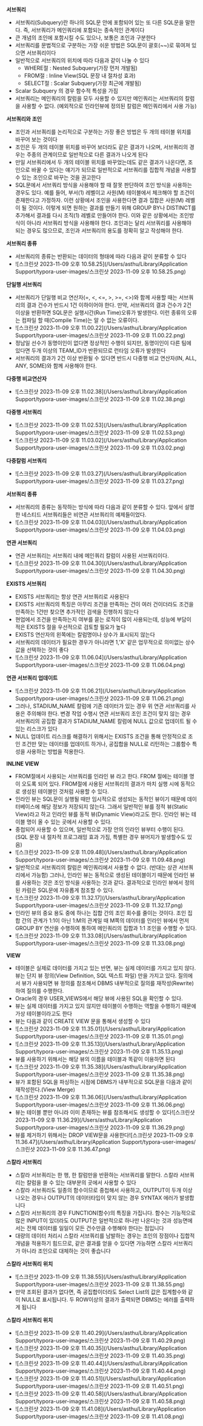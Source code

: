 **서브쿼리**

- 서브쿼리(Subquery)란 하나의 SQL문 안에 포함되어 있는 또 다른 SQL문을 말한다. 즉, 서브쿼리가 메인쿼리에 포함되는 종속적인 관계이다
- 큰 개념의 조인에 포함시킬 수도 있으나, 보통은 조인과 구분한다
- 서브쿼리를 문법적으로 구분하는 가장 쉬운 방법은 SQL문이 괄호(~~)로 묶여져 있으면 서브쿼리이다
- 일반적으로 서브쿼리의 위치에 따라 다음과 같이 나눌 수 있다
  - WHERE절 : Nested Subquery(가장 먼저 개발됨)
  - FROM절 : Inline View(SQL 문장 내 절차성 효과)
  - SELECT절 : Scalar Subquery(가장 최근에 개발됨)
- Scalar Subquery 의 경우 함수적 특성을 가짐
- 서브쿼리는 메인쿼리의 칼럼을 모두 사용할 수 있지만 메인쿼리는 서브쿼리의 칼럼을 사용할 수 없다. (예외적으로 인라인뷰에 정의된 칼럼은 메인쿼리에서 사용 가능)

**서브쿼리와 조인**

- 조인과 서브쿼리를 논리적으로 구분하는 가장 좋은 방법은 두 개의 테이블 위치를 바꾸어 보는 것이다
- 조인은 두 개의 테이블 위치를 바꾸어 보더라도 같은 결과가 나오며, 서브쿼리의 경우는 주종의 관계이므로 일반적으로 다른 결과가 나오게 된다
- 만일 서브쿼리에서 두 개의 테이블 위치를 바꾸었는데도 같은 결과가 나온다면, 조인으로 바꿀 수 있다는 얘기가 되므로 일반적으로 서브쿼리를 집합적 개념을 사용할 수 있는 조인으로 바꾸는 것을 권고한다
- SQL문에서 서브쿼리 방식을 사용해야 할 때 잘못 판단하여 조인 방식을 사용하는 경우도 있다. 예를 들어, 부서(1) 레벨이고 사원(M) 테이블에서 체크해야 할 조건이 존재한다고 가정하자. 이런 상황에서 조인을 사용한다면 결과 집합은 사원(M) 레벨이 될 것이다. 이렇게 되면 원하는 결과를 만들기 위해 GROUP BY나 DISTINCT를 추가해서 결과를 다시 조직(1) 레벨로 만들어야 한다. 이와 같은 상황에서는 조인방식이 아니라 서브쿼리 방식을 사용해야 한다. 조인과는 달리 서브쿼리를 사용해야 되는 경우도 많으므로, 조인과 서브쿼리의 용도를 정확히 알고 작성해야 한다. 

**서브쿼리 종류**

- 서브쿼리의 종류는 반환되는 데이터의 형태에 따라 다음과 같이 분류할 수 있다
- ![스크린샷 2023-11-09 오후 10.58.25](/Users/asthu/Library/Application Support/typora-user-images/스크린샷 2023-11-09 오후 10.58.25.png)

**단일행 서브쿼리**

- 서브쿼리가 단일행 비교 연산자(=, <, <=, >, >=, <>)와 함께 사용할 때는 서브쿼리의 결과 건수가 반드시 1건 이하이어야 한다. 만약, 서브쿼리의 결과 건수가 2건 이상을 반환하면 SQL문은 실행시간(Run Time)오류가 발생한다. 이런 종류의 오류는 컴파일 할 때(Compile Time)는 알 수 없는 오류이다. 
- ![스크린샷 2023-11-09 오후 11.00.22](/Users/asthu/Library/Application Support/typora-user-images/스크린샷 2023-11-09 오후 11.00.22.png)
- 정남일 선수가 동명이인이 없다면 정상적인 수행이 되지만, 동명이인이 다른 팀에 있다면 두개 이상의 TEAM_ID가 반환되므로 런타임 오류가 발생한다
- 서브쿼리의 결과가 2건 이상 반환될 수 있다면 반드시 다중행 비교 연산자(IN, ALL, ANY, SOME)와 함께 사용해야 한다.

**다중행 비교연산자**

- ![스크린샷 2023-11-09 오후 11.02.38](/Users/asthu/Library/Application Support/typora-user-images/스크린샷 2023-11-09 오후 11.02.38.png)

**다중행 서브쿼리**

- ![스크린샷 2023-11-09 오후 11.02.53](/Users/asthu/Library/Application Support/typora-user-images/스크린샷 2023-11-09 오후 11.02.53.png)
- ![스크린샷 2023-11-09 오후 11.03.02](/Users/asthu/Library/Application Support/typora-user-images/스크린샷 2023-11-09 오후 11.03.02.png)

**다중칼럼 서브쿼리**

- ![스크린샷 2023-11-09 오후 11.03.27](/Users/asthu/Library/Application Support/typora-user-images/스크린샷 2023-11-09 오후 11.03.27.png)

**서브쿼리 종류**

- 서브쿼리의 종류는 동작하는 방식에 따라 다음과 같이 분류할 수 있다. 앞에서 설명한 네스티드 서브쿼리들은 비연관 서브쿼리의 예제들이었다.
- ![스크린샷 2023-11-09 오후 11.04.03](/Users/asthu/Library/Application Support/typora-user-images/스크린샷 2023-11-09 오후 11.04.03.png)

**연관 서브쿼리**

- 연관 서브쿼리는 서브쿼리 내에 메인쿼리 칼럼이 사용된 서브쿼리이다.
- ![스크린샷 2023-11-09 오후 11.04.30](/Users/asthu/Library/Application Support/typora-user-images/스크린샷 2023-11-09 오후 11.04.30.png)

**EXISTS 서브쿼리**

- EXISTS 서브쿼리는 항상 연관 서브쿼리로 사용된다
- EXISTS 서브쿼리의 특징은 아무리 조건을 만족하는 건이 여러 건이더라도 조건을 만족하는 1건만 찾으면 추가적인 검색을 진행하지 않는다
- 현업에서 조건을 만족하는지 여부를 묻는 로직이 많이 사용되는데, 성능에 부담이 적은 EXISTS 절을 우선적으로 검토할 필요가 높다
- EXISTS 연산자의 왼쪽에는 칼럼명이나 상수가 표시되지 않는다
- 서브쿼리의 데이터가 필요한 경우가 아니라면 1,'X' 같은 업무적으로 의미없는 상수값을 선택하는 것이 좋다
- ![스크린샷 2023-11-09 오후 11.06.04](/Users/asthu/Library/Application Support/typora-user-images/스크린샷 2023-11-09 오후 11.06.04.png)

**연관 서브쿼리 업데이트**

- ![스크린샷 2023-11-09 오후 11.06.21](/Users/asthu/Library/Application Support/typora-user-images/스크린샷 2023-11-09 오후 11.06.21.png)
- 그러나, STADIUM_NAME 칼럼에 기존 데이터가 있는 경우 위 연관 서브쿼리를 사용은 주의해야 한다. 변경 작업 수행시 연관 서브쿼리 조인 조건이 맞지 않는 경우 서브쿼리의 공집합 결과가 STADIUM_NAME 칼럼에 NULL 값으로 업데이트 될 수 있는 리스크가 있다
- NULL 업데이트 리스크를 해결하기 위해서는 EXISTS 조건을 통해 안정적으로 조인 조건만 맞는 데이터를 업데이트 하거나, 공집합을 NULL로 리턴하는 그룹함수 특성을 사용하는 방법을 적용한다.

**INLINE VIEW**

- FROM절에서 사용되는 서브쿼리를 인라인 뷰 라고 한다. FROM 절에는 테이블 명이 오도록 되어 있다. FROM절에 사용된 서브쿼리의 결과가 마치 실행 시에 동적으로 생성된 테이블인 것처럼 사용할 수 있다.
- 인라인 뷰는 SQL문이 실행될 때만 임시적으로 생성되는 동적인 뷰이기 때문에 데이터베이스에 해당 정보가 저장되지 않는다. 그래서 일반적인 뷰를 정적 뷰(Static View)라고 하고 인라인 뷰를 동적 뷰(Dynamic View)라고도 한다. 인라인 뷰는 테이블 명이 올 수 있는 곳에서 사용할 수 있다. 
- 중첩되어 사용할 수 있으며, 일반적으로 가장 안의 인라인 뷰부터 수행이 된다. (SQL 문장 내 절차적 프로그래밍 효과 가짐, 특별한 경우 뷰머지가 발생할수도 있음)
- ![스크린샷 2023-11-09 오후 11.09.48](/Users/asthu/Library/Application Support/typora-user-images/스크린샷 2023-11-09 오후 11.09.48.png)
- 일반적으로 서브쿼리의 칼럼은 메인쿼리에서 사용할 수 없다. (반대는 상관 서브쿼리에서 가능함) 그러나, 인라인 뷰는 동적으로 생성된 테이블이기 때문에 인라인 뷰를 사용하는 것은 조인 방식을 사용하는 것과 같다. 결과적으로 인라인 뷰에서 정의된 카럼은 SQL문에 자유롭게 참조할 수 있다.
- ![스크린샷 2023-11-09 오후 11.32.17](/Users/asthu/Library/Application Support/typora-user-images/스크린샷 2023-11-09 오후 11.32.17.png)
- 인라인 뷰의 중요 용도 중에 하나는 집합 간의 조인 회수를 줄이는 것이다. 조인 집합 간의 관계가 1:1이 아닌 1:M의 관계일 때 M쪽의 데이터를 인라인 뷰에서 먼저 GROUP BY 연산을 수행하여 통하여 메인쿼리의 집합과 1:1 조인을 수행할 수 있다. 
- ![스크린샷 2023-11-09 오후 11.33.08](/Users/asthu/Library/Application Support/typora-user-images/스크린샷 2023-11-09 오후 11.33.08.png)

**VIEW**

- 테이블은 실제로 데이터를 가지고 있는 반면, 뷰는 실제 데이터를 가지고 있지 않다. 뷰는 단지 뷰 정의(View Definition, SQL 텍스트 파일) 만을 가지고 있다. 질의에서 뷰가 사용되면 뷰 정의를 참조해서 DBMS 내부적으로 질의를 재작성(Rewrite)하여 질의를 수행한다.
- Oracle의 경우 USER_VIEWS에서 해당 뷰에 사용된 SQL을 확인할 수 있다.
- 뷰는 실제 데이터를 가지고 있지 않지만 테이블이 수행하는 역할을 수행하기 때문에 가상 테이블이라고도 한다
- 뷰는 다음과 같이 CREATE VIEW 문을 통해서 생성할 수 있다
- ![스크린샷 2023-11-09 오후 11.35.01](/Users/asthu/Library/Application Support/typora-user-images/스크린샷 2023-11-09 오후 11.35.01.png)
- ![스크린샷 2023-11-09 오후 11.35.13](/Users/asthu/Library/Application Support/typora-user-images/스크린샷 2023-11-09 오후 11.35.13.png)
- 뷰를 사용하기 위해서는 해당 뷰의 이름을 테이블과 똑같이 이용하면 된다
- ![스크린샷 2023-11-09 오후 11.35.38](/Users/asthu/Library/Application Support/typora-user-images/스크린샷 2023-11-09 오후 11.35.38.png)
- 뷰가 포함된 SQL을 파싱하는 시점에 DBMS가 내부적으로 SQL문을 다음과 같이 재작성한다.(View Merge)
- ![스크린샷 2023-11-09 오후 11.36.06](/Users/asthu/Library/Application Support/typora-user-images/스크린샷 2023-11-09 오후 11.36.06.png)
- 뷰는 테이블 뿐만 아니라 이미 존재하는 뷰를 참조해서도 생성할 수 있다![스크린샷 2023-11-09 오후 11.36.29](/Users/asthu/Library/Application Support/typora-user-images/스크린샷 2023-11-09 오후 11.36.29.png)
- 뷰를 제거하기 위해서는 DROP VIEW문을 사용한다![스크린샷 2023-11-09 오후 11.36.47](/Users/asthu/Library/Application Support/typora-user-images/스크린샷 2023-11-09 오후 11.36.47.png)

**스칼라 서브쿼리**

- 스칼라 서브쿼리는 한 행, 한 칼럼만을 반환하는 서브쿼리를 말한다. 스칼라 서브쿼리는 칼럼을 쓸 수 있는 대부분의 곳에서 사용할 수 있다
- 스칼라 서브쿼리도 일종의 함수이므로 중첩해서 사용하고, OUTPUT이 두개 이상 나오는 경우나 OUTPUT의 데이터타입이 맞지 않는 경우 SYNTAX 에러가 발생합니다
- 스칼라 서브쿼리의 경우 FUNCTION(함수)의 특징을 가집니다. 함수는 기능적으로 많은 INPUT이 있더라도 OUTPUT은 일반적으로 하나만 나온다는 것과 성능면에서는 전체 데이터를 일일이 모든 건수만큼 수행해야 한다는 점입니다
- 대량의 데이터 처리시 스칼라 서브쿼리를 남발하는 경우는 조인의 장점이나 집합적 개념을 적용하기 힘드므로, 같은 결과를 얻을 수 있다면 가능하면 스칼라 서브쿼리가 아니라 조인으로 대체하는 것이 좋습니다

**스칼라 서브쿼리 위치**

- ![스크린샷 2023-11-09 오후 11.38.55](/Users/asthu/Library/Application Support/typora-user-images/스크린샷 2023-11-09 오후 11.38.55.png)
- 만약 조회된 결과가 없다면, 즉 공집합이더라도 Select List의 값은 집계함수와 같이 NULL로 표시됩니다. 두 ROW이상의 결과가 출력되면 DBMS는 에러를 출력하게 됩니다

**스칼라 서브쿼리 위치**

- ![스크린샷 2023-11-09 오후 11.40.29](/Users/asthu/Library/Application Support/typora-user-images/스크린샷 2023-11-09 오후 11.40.29.png)
- ![스크린샷 2023-11-09 오후 11.40.35](/Users/asthu/Library/Application Support/typora-user-images/스크린샷 2023-11-09 오후 11.40.35.png)
- ![스크린샷 2023-11-09 오후 11.40.44](/Users/asthu/Library/Application Support/typora-user-images/스크린샷 2023-11-09 오후 11.40.44.png)
- ![스크린샷 2023-11-09 오후 11.40.51](/Users/asthu/Library/Application Support/typora-user-images/스크린샷 2023-11-09 오후 11.40.51.png)
- ![스크린샷 2023-11-09 오후 11.40.58](/Users/asthu/Library/Application Support/typora-user-images/스크린샷 2023-11-09 오후 11.40.58.png)
- ![스크린샷 2023-11-09 오후 11.41.08](/Users/asthu/Library/Application Support/typora-user-images/스크린샷 2023-11-09 오후 11.41.08.png)

